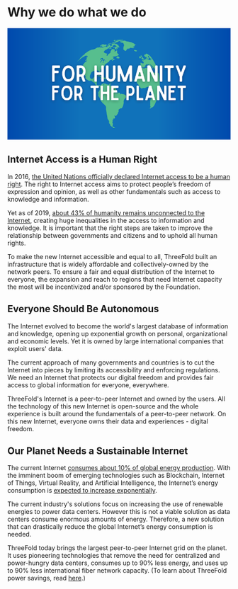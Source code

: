 # Why we do what we do

![](img/humanityplanet.png)

## Internet Access is a Human Right

In 2016, [the United Nations officially declared Internet access to be a human right](https://www2.ohchr.org/english/bodies/hrcouncil/docs/17session/A.HRC.17.27_en.pdf). The right to Internet access aims to protect people’s freedom of expression and opinion, as well as other fundamentals such as access to knowledge and information. 

Yet as of 2019, [about 43% of humanity remains unconnected to the Internet](https://wearesocial.com/blog/2019/01/digital-2019-global-internet-use-accelerates), creating huge inequalities in the access to information and knowledge. It is important that the right steps are taken to improve the relationship between governments and citizens and to uphold all human rights.
 
To make the new Internet accessible and equal to all, ThreeFold built an infrastructure that is widely affordable and collectively-owned by the network peers. To ensure a fair and equal distribution of the Internet to everyone, the expansion and reach to regions that need Internet capacity the most will be incentivized and/or sponsored by the Foundation.

## Everyone Should Be Autonomous

The Internet evolved to become the world's largest database of information and knowledge, opening up exponential growth on personal, organizational and economic levels. Yet it is owned by large international companies that exploit users' data. 

The current approach of many governments and countries is to cut the Internet into pieces by limiting its accessibility and enforcing regulations. We need an Internet that protects our digital freedom and provides fair access to global information for everyone, everywhere.
 
ThreeFold's Internet is a peer-to-peer Internet and owned by the users. All the technology of this new Internet is open-source and the whole experience is built around the fundamentals of a peer-to-peer network. On this new Internet, everyone owns their data and experiences - digital freedom.

## Our Planet Needs a Sustainable Internet 

The current Internet [consumes about 10% of global energy production](https://www.researchgate.net/publication/255923829_Emerging_Trends_in_Electricity_Consumption_for_Consumer_ICT). With the imminent boom of emerging technologies such as Blockchain, Internet of Things, Virtual Reality, and Artificial Intelligence, the Internet’s energy consumption is [expected to increase exponentially](https://www.gartner.com/en/newsroom/press-releases/2017-02-07-gartner-says-8-billion-connected-things-will-be-in-use-in-2017-up-31-percent-from-2016). 

The current industry's solutions focus on increasing the use of renewable energies to power data centers. However this is not a viable solution as data centers consume enormous amounts of energy. Therefore, a new solution that can drastically reduce the global Internet’s energy consumption is needed. 
  
ThreeFold today brings the largest peer-to-peer Internet grid on the planet. It uses pioneering technologies that remove the need for centralized and power-hungry data centers, consumes up to 90% less energy, and uses up to 90% less international fiber network capacity. (To learn about ThreeFold power savings, read [here](https://farming.threefold.io/blog/post/for_our_planet/).)
